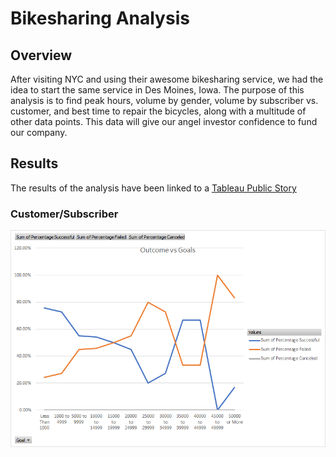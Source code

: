 # Bikesharing Analysis
## Overview
After visiting NYC and using their awesome bikesharing service, we had the idea to start the same service in Des Moines, Iowa. The purpose of this analysis is to find peak hours, volume by gender, volume by subscriber vs. customer, and best time to repair the bicycles, along with a multitude of other data points. This data will give our angel investor confidence to fund our company.

## Results
The results of the analysis have been linked to a [Tableau Public Story](https://public.tableau.com/app/profile/ryan.knauff/viz/Bikesharing_Challenge_16559395862050/Story1?publish=yes)

### Customer/Subscriber
<p align="left">
  <img src="https://github.com/armyofkittens/kickstarter-analysis/blob/main/Resources/Outcomes_vs_Goals.png" width="700"/>
</p>
